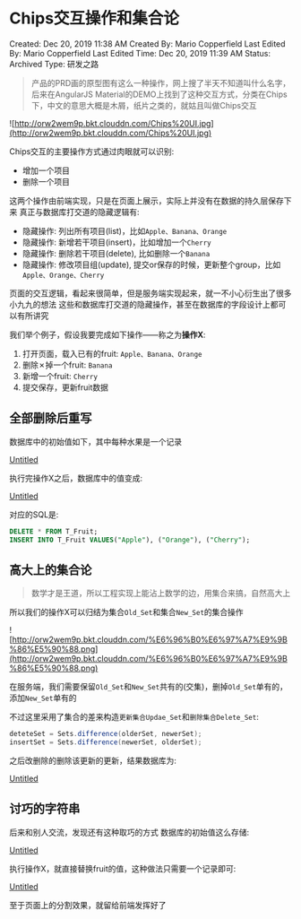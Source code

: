 # Chips交互操作和集合论

Created: Dec 20, 2019 11:38 AM
Created By: Mario Copperfield
Last Edited By: Mario Copperfield
Last Edited Time: Dec 20, 2019 11:39 AM
Status: Archived
Type: 研发之路

> 产品的PRD画的原型图有这么一种操作，网上搜了半天不知道叫什么名字，后来在AngularJS Material的DEMO上找到了这种交互方式，分类在Chips下，中文的意思大概是木屑，纸片之类的，就姑且叫做Chips交互

![http://orw2wem9p.bkt.clouddn.com/Chips%20UI.jpg](http://orw2wem9p.bkt.clouddn.com/Chips%20UI.jpg)

Chips交互的主要操作方式通过肉眼就可以识别:

- 增加一个项目
- 删除一个项目

这两个操作由前端实现，只是在页面上展示，实际上并没有在数据的持久层保存下来
真正与数据库打交道的隐藏逻辑有:

- 隐藏操作: 列出所有项目(list)，比如`Apple、Banana、Orange`
- 隐藏操作: 新增若干项目(insert)，比如增加一个`Cherry`
- 隐藏操作: 删除若干项目(delete), 比如删除一个`Banana`
- 隐藏操作: 修改项目组(update), 提交or保存的时候，更新整个group，比如`Apple、Orange、Cherry`

页面的交互逻辑，看起来很简单，但是服务端实现起来，就一不小心衍生出了很多小九九的想法
这些和数据库打交道的隐藏操作，甚至在数据库的字段设计上都可以有所讲究

我们举个例子，假设我要完成如下操作——称之为**操作X**:

1. 打开页面，载入已有的fruit: `Apple、Banana、Orange`
2. 删除✗掉一个fruit: `Banana`
3. 新增一个fruit: `Cherry`
4. 提交保存，更新fruit数据

## 全部删除后重写

数据库中的初始值如下，其中每种水果是一个记录

[Untitled](https://www.notion.so/eb77e1ef03aa4fb987ed45fa18859c9b)

执行完操作X之后，数据库中的值变成:

[Untitled](https://www.notion.so/d51cb3a6e6414f03a87651dbe365d641)

对应的SQL是:

```sql
DELETE * FROM T_Fruit;
INSERT INTO T_Fruit VALUES("Apple"), ("Orange"), ("Cherry");
```

## 高大上的集合论

> 数学才是王道，所以工程实现上能沾上数学的边，用集合来搞，自然高大上

所以我们的操作X可以归结为集合`Old_Set`和集合`New_Set`的集合操作

![http://orw2wem9p.bkt.clouddn.com/%E6%96%B0%E6%97%A7%E9%9B%86%E5%90%88.png](http://orw2wem9p.bkt.clouddn.com/%E6%96%B0%E6%97%A7%E9%9B%86%E5%90%88.png)

在服务端，我们需要保留`Old_Set`和`New_Set`共有的(交集)，删掉`Old_Set`单有的，添加`New_Set`单有的

不过这里采用了集合的差来构造`更新集合Updae_Set`和`删除集合Delete_Set`:

```java
deteteSet = Sets.difference(olderSet, newerSet);
insertSet = Sets.difference(newerSet, olderSet);
```

之后改删除的删除该更新的更新，结果数据库为:

[Untitled](https://www.notion.so/298c5ee73b024263a5a5606742a789a1)

## 讨巧的字符串

后来和别人交流，发现还有这种取巧的方式
数据库的初始值这么存储:

[Untitled](https://www.notion.so/9f506289ebee4ec1941c38dd724dc2b9)

执行操作X，就直接替换fruit的值，这种做法只需要一个记录即可:

[Untitled](https://www.notion.so/68d443a11b454a65881cf23804ca291f)

至于页面上的分割效果，就留给前端发挥好了